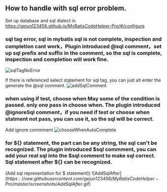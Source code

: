## How to handle with sql error problem.

Set up database and sql dialect in https://gejun123456.github.io/MyBatisCodeHelper-Pro/#/configure


### sql tag error, sql in mybatis sql is not complete, inspection and completion cant work，Plugin introduced @sql comment，set up sql prefix and suffix in the comment, so the sql is complete, inspection and completion will work fine.

![sqlTagNoError](https://raw.githubusercontent.com/gejun123456/MyBatisCodeHelper-Pro/master/screenshots/sqlTagNoError.gif)

If there is referenced select statement for sql tag, you can just alt enter the generate the @sql comment.
![addSqlComment](https://raw.githubusercontent.com/gejun123456/MyBatisCodeHelper-Pro/master/screenshots/addSqlComment.gif)

### when using if test, choose when May some of the condition is passed. only one pass in choose when. The plugin introduced @ignoreSql comment，if you need if test or choose when statment not pass, you can use it, so the sql will be correct.

Add ignore commment
![chooseWhenAutoComplete](https://raw.githubusercontent.com/gejun123456/MyBatisCodeHelper-Pro/master/screenshots/chooseWhenAutoComplete.gif)

### for ${} statement, the part can be any string, the sql can't be recognized. The plugin introduced $sql commment, you can add your real sql into the $sql comment to make sql correct. Sql statement after ${} can be recognized.

(Add sql representation for $ statement))
![AddSqlAfter$](https://raw.githubusercontent.com/gejun123456/MyBatisCodeHelper-Pro/master/screenshots/AddSqlAfter$.gif)
